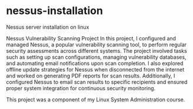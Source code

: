 # nessus-installation
Nessus server installation on linux

Nessus Vulnerability Scanning Project
In this project, I configured and managed Nessus, a popular vulnerability scanning tool, to perform regular security assessments across different systems. The project involved tasks such as setting up scan configurations, managing vulnerability databases, and automating email notifications upon scan completion. I also explored offline update strategies for Nessus when disconnected from the internet and worked on generating PDF reports for scan results. Additionally, I configured Nessus to email scan results to specific recipients and ensured proper system integration for continuous security monitoring.

This project was a component of my Linux System Administration course.
